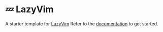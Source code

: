 # 💤 LazyVim

A starter template for [LazyVim](https://github.com/LazyVim/LazyVim)
Refer to the [documentation](https://lazyvim.github.io/installation) to get started.
